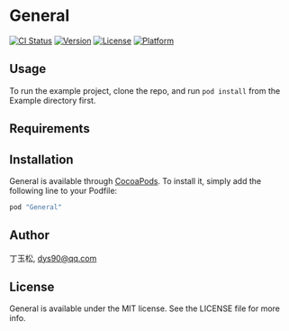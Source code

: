# General

[![CI Status](http://img.shields.io/travis/丁玉松/General.svg?style=flat)](https://travis-ci.org/丁玉松/General)
[![Version](https://img.shields.io/cocoapods/v/General.svg?style=flat)](http://cocoapods.org/pods/General)
[![License](https://img.shields.io/cocoapods/l/General.svg?style=flat)](http://cocoapods.org/pods/General)
[![Platform](https://img.shields.io/cocoapods/p/General.svg?style=flat)](http://cocoapods.org/pods/General)

## Usage

To run the example project, clone the repo, and run `pod install` from the Example directory first.

## Requirements

## Installation

General is available through [CocoaPods](http://cocoapods.org). To install
it, simply add the following line to your Podfile:

```ruby
pod "General"
```

## Author

丁玉松, dys90@qq.com

## License

General is available under the MIT license. See the LICENSE file for more info.
